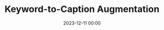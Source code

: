 ---
title: Keyword-to-Caption Augmentation
date: 2023-12-11 00:00
modified: 2023-12-11 00:00
status: draft
---